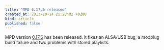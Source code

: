 ```yaml
---
title: "MPD 0.17.6 released"
created_at: 2013-10-14 21:20:02 +0200
kind: article
published: false
---
```


MPD version
[0.17.6](http://www.musicpd.org/download/mpd/0.17/mpd-0.17.6.tar.xz)
has been released.  It fixes an ALSA/USB bug, a modplug build failure
and two problems with stored playlists.
